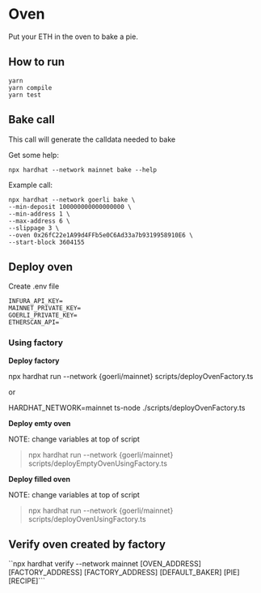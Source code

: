 # Oven

Put your ETH in the oven to bake a pie.


## How to run

```
yarn
yarn compile
yarn test
```

## Bake call

This call will generate the calldata needed to bake

Get some help:

`npx hardhat --network mainnet bake --help`

Example call:

```
npx hardhat --network goerli bake \
--min-deposit 100000000000000000 \
--min-address 1 \
--max-address 6 \
--slippage 3 \
--oven 0x26fC22e1A99d4FFb5e0C6Ad33a7b9319958910E6 \
--start-block 3604155
```
## Deploy oven

Create .env file

```
INFURA_API_KEY=
MAINNET_PRIVATE_KEY=
GOERLI_PRIVATE_KEY=
ETHERSCAN_API=
```

### Using factory
**Deploy factory**

npx hardhat run --network {goerli/mainnet} scripts/deployOvenFactory.ts

or

HARDHAT_NETWORK=mainnet ts-node ./scripts/deployOvenFactory.ts

**Deploy emty oven**

NOTE: change variables at top of script

> npx hardhat run --network {goerli/mainnet} scripts/deployEmptyOvenUsingFactory.ts

**Deploy filled oven**

NOTE: change variables at top of script

> npx hardhat run --network {goerli/mainnet} scripts/deployOvenUsingFactory.ts


## Verify oven created by factory

``npx hardhat verify --network mainnet [OVEN_ADDRESS] [FACTORY_ADDRESS] [FACTORY_ADDRESS] [DEFAULT_BAKER] [PIE] [RECIPE]```
